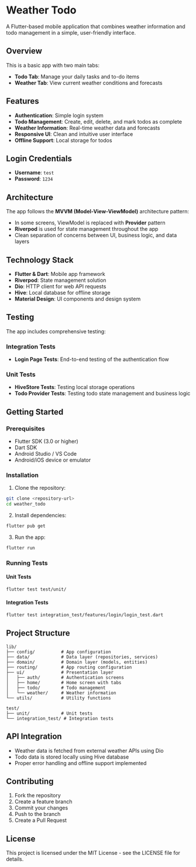 # Weather Todo

A Flutter-based mobile application that combines weather information and todo management in a simple, user-friendly interface.

## Overview

This is a basic app with two main tabs:
- **Todo Tab**: Manage your daily tasks and to-do items
- **Weather Tab**: View current weather conditions and forecasts

## Features

- **Authentication**: Simple login system
- **Todo Management**: Create, edit, delete, and mark todos as complete
- **Weather Information**: Real-time weather data and forecasts
- **Responsive UI**: Clean and intuitive user interface
- **Offline Support**: Local storage for todos

## Login Credentials

- **Username**: `test`
- **Password**: `1234`

## Architecture

The app follows the **MVVM (Model-View-ViewModel)** architecture pattern:
- In some screens, ViewModel is replaced with **Provider** pattern
- **Riverpod** is used for state management throughout the app
- Clean separation of concerns between UI, business logic, and data layers

## Technology Stack

- **Flutter & Dart**: Mobile app framework
- **Riverpod**: State management solution
- **Dio**: HTTP client for web API requests
- **Hive**: Local database for offline storage
- **Material Design**: UI components and design system

## Testing

The app includes comprehensive testing:

### Integration Tests
- **Login Page Tests**: End-to-end testing of the authentication flow

### Unit Tests
- **HiveStore Tests**: Testing local storage operations
- **Todo Provider Tests**: Testing todo state management and business logic

## Getting Started

### Prerequisites
- Flutter SDK (3.0 or higher)
- Dart SDK
- Android Studio / VS Code
- Android/iOS device or emulator

### Installation

1. Clone the repository:
```bash
git clone <repository-url>
cd weather_todo
```

2. Install dependencies:
```bash
flutter pub get
```

3. Run the app:
```bash
flutter run
```

### Running Tests

#### Unit Tests
```bash
flutter test test/unit/
```

#### Integration Tests
```bash
flutter test integration_test/features/login/login_test.dart
```

## Project Structure

```
lib/
├── config/          # App configuration
├── data/            # Data layer (repositories, services)
├── domain/          # Domain layer (models, entities)
├── routing/         # App routing configuration
├── ui/              # Presentation layer
│   ├── auth/        # Authentication screens
│   ├── home/        # Home screen with tabs
│   ├── todo/        # Todo management
│   └── weather/     # Weather information
└── utils/           # Utility functions

test/
├── unit/            # Unit tests
└── integration_test/ # Integration tests
```

## API Integration

- Weather data is fetched from external weather APIs using Dio
- Todo data is stored locally using Hive database
- Proper error handling and offline support implemented

## Contributing

1. Fork the repository
2. Create a feature branch
3. Commit your changes
4. Push to the branch
5. Create a Pull Request

## License

This project is licensed under the MIT License - see the LICENSE file for details.
